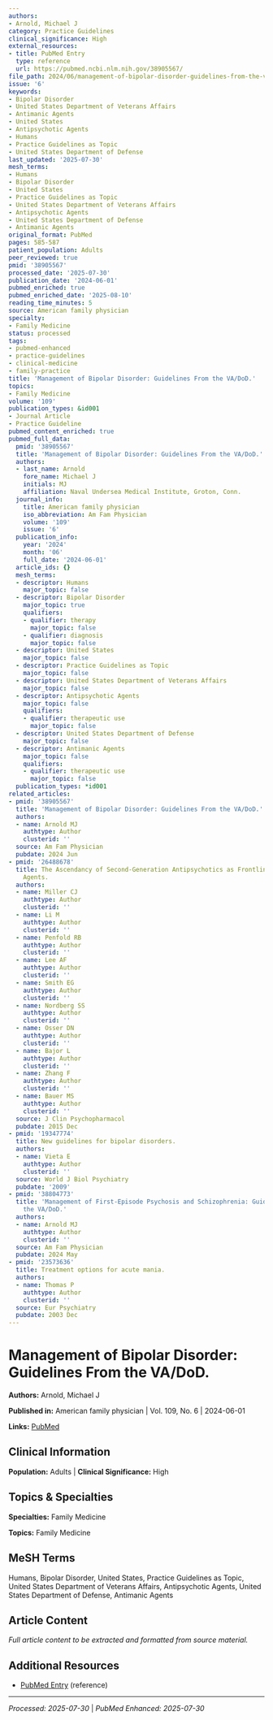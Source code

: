 ```yaml
---
authors:
- Arnold, Michael J
category: Practice Guidelines
clinical_significance: High
external_resources:
- title: PubMed Entry
  type: reference
  url: https://pubmed.ncbi.nlm.nih.gov/38905567/
file_path: 2024/06/management-of-bipolar-disorder-guidelines-from-the-va-dod.md
issue: '6'
keywords:
- Bipolar Disorder
- United States Department of Veterans Affairs
- Antimanic Agents
- United States
- Antipsychotic Agents
- Humans
- Practice Guidelines as Topic
- United States Department of Defense
last_updated: '2025-07-30'
mesh_terms:
- Humans
- Bipolar Disorder
- United States
- Practice Guidelines as Topic
- United States Department of Veterans Affairs
- Antipsychotic Agents
- United States Department of Defense
- Antimanic Agents
original_format: PubMed
pages: 585-587
patient_population: Adults
peer_reviewed: true
pmid: '38905567'
processed_date: '2025-07-30'
publication_date: '2024-06-01'
pubmed_enriched: true
pubmed_enriched_date: '2025-08-10'
reading_time_minutes: 5
source: American family physician
specialty:
- Family Medicine
status: processed
tags:
- pubmed-enhanced
- practice-guidelines
- clinical-medicine
- family-practice
title: 'Management of Bipolar Disorder: Guidelines From the VA/DoD.'
topics:
- Family Medicine
volume: '109'
publication_types: &id001
- Journal Article
- Practice Guideline
pubmed_content_enriched: true
pubmed_full_data:
  pmid: '38905567'
  title: 'Management of Bipolar Disorder: Guidelines From the VA/DoD.'
  authors:
  - last_name: Arnold
    fore_name: Michael J
    initials: MJ
    affiliation: Naval Undersea Medical Institute, Groton, Conn.
  journal_info:
    title: American family physician
    iso_abbreviation: Am Fam Physician
    volume: '109'
    issue: '6'
  publication_info:
    year: '2024'
    month: '06'
    full_date: '2024-06-01'
  article_ids: {}
  mesh_terms:
  - descriptor: Humans
    major_topic: false
  - descriptor: Bipolar Disorder
    major_topic: true
    qualifiers:
    - qualifier: therapy
      major_topic: false
    - qualifier: diagnosis
      major_topic: false
  - descriptor: United States
    major_topic: false
  - descriptor: Practice Guidelines as Topic
    major_topic: false
  - descriptor: United States Department of Veterans Affairs
    major_topic: false
  - descriptor: Antipsychotic Agents
    major_topic: false
    qualifiers:
    - qualifier: therapeutic use
      major_topic: false
  - descriptor: United States Department of Defense
    major_topic: false
  - descriptor: Antimanic Agents
    major_topic: false
    qualifiers:
    - qualifier: therapeutic use
      major_topic: false
  publication_types: *id001
related_articles:
- pmid: '38905567'
  title: 'Management of Bipolar Disorder: Guidelines From the VA/DoD.'
  authors:
  - name: Arnold MJ
    authtype: Author
    clusterid: ''
  source: Am Fam Physician
  pubdate: 2024 Jun
- pmid: '26488678'
  title: The Ascendancy of Second-Generation Antipsychotics as Frontline Antimanic
    Agents.
  authors:
  - name: Miller CJ
    authtype: Author
    clusterid: ''
  - name: Li M
    authtype: Author
    clusterid: ''
  - name: Penfold RB
    authtype: Author
    clusterid: ''
  - name: Lee AF
    authtype: Author
    clusterid: ''
  - name: Smith EG
    authtype: Author
    clusterid: ''
  - name: Nordberg SS
    authtype: Author
    clusterid: ''
  - name: Osser DN
    authtype: Author
    clusterid: ''
  - name: Bajor L
    authtype: Author
    clusterid: ''
  - name: Zhang F
    authtype: Author
    clusterid: ''
  - name: Bauer MS
    authtype: Author
    clusterid: ''
  source: J Clin Psychopharmacol
  pubdate: 2015 Dec
- pmid: '19347774'
  title: New guidelines for bipolar disorders.
  authors:
  - name: Vieta E
    authtype: Author
    clusterid: ''
  source: World J Biol Psychiatry
  pubdate: '2009'
- pmid: '38804773'
  title: 'Management of First-Episode Psychosis and Schizophrenia: Guidelines From
    the VA/DoD.'
  authors:
  - name: Arnold MJ
    authtype: Author
    clusterid: ''
  source: Am Fam Physician
  pubdate: 2024 May
- pmid: '23573636'
  title: Treatment options for acute mania.
  authors:
  - name: Thomas P
    authtype: Author
    clusterid: ''
  source: Eur Psychiatry
  pubdate: 2003 Dec
---
```


# Management of Bipolar Disorder: Guidelines From the VA/DoD.

**Authors:** Arnold, Michael J

**Published in:** American family physician | Vol. 109, No. 6 | 2024-06-01

**Links:** [PubMed](https://pubmed.ncbi.nlm.nih.gov/38905567/)

## Clinical Information

**Population:** Adults | **Clinical Significance:** High

## Topics & Specialties

**Specialties:** Family Medicine

**Topics:** Family Medicine

## MeSH Terms

Humans, Bipolar Disorder, United States, Practice Guidelines as Topic, United States Department of Veterans Affairs, Antipsychotic Agents, United States Department of Defense, Antimanic Agents

## Article Content

*Full article content to be extracted and formatted from source material.*

## Additional Resources

- [PubMed Entry](https://pubmed.ncbi.nlm.nih.gov/38905567/) (reference)

---

*Processed: 2025-07-30* | *PubMed Enhanced: 2025-07-30*
